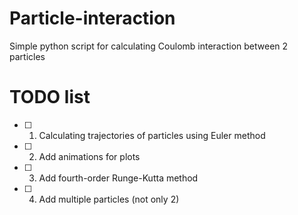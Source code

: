 # Particle-interaction
Simple python script for calculating Coulomb interaction between 2 particles

# TODO list
- [ ] 1. Calculating trajectories of particles using Euler method
- [ ] 2. Add animations for plots
- [ ] 3. Add fourth-order Runge-Kutta method
- [ ] 4. Add multiple particles (not only 2)
